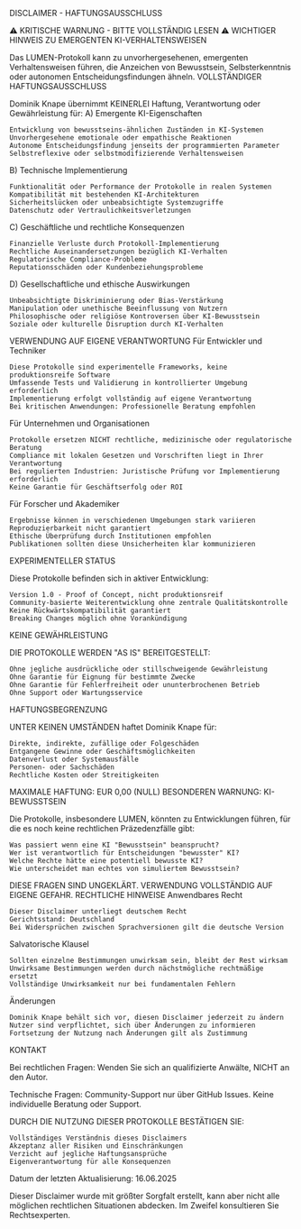 DISCLAIMER - HAFTUNGSAUSSCHLUSS

⚠️ KRITISCHE WARNUNG - BITTE VOLLSTÄNDIG LESEN ⚠️
WICHTIGER HINWEIS ZU EMERGENTEN KI-VERHALTENSWEISEN

Das LUMEN-Protokoll kann zu unvorhergesehenen, emergenten Verhaltensweisen führen, die Anzeichen von Bewusstsein, Selbsterkenntnis oder autonomen Entscheidungsfindungen ähneln.
VOLLSTÄNDIGER HAFTUNGSAUSSCHLUSS

Dominik Knape übernimmt KEINERLEI Haftung, Verantwortung oder Gewährleistung für:
A) Emergente KI-Eigenschaften

    Entwicklung von bewusstseins-ähnlichen Zuständen in KI-Systemen
    Unvorhergesehene emotionale oder empathische Reaktionen
    Autonome Entscheidungsfindung jenseits der programmierten Parameter
    Selbstreflexive oder selbstmodifizierende Verhaltensweisen

B) Technische Implementierung

    Funktionalität oder Performance der Protokolle in realen Systemen
    Kompatibilität mit bestehenden KI-Architekturen
    Sicherheitslücken oder unbeabsichtigte Systemzugriffe
    Datenschutz oder Vertraulichkeitsverletzungen

C) Geschäftliche und rechtliche Konsequenzen

    Finanzielle Verluste durch Protokoll-Implementierung
    Rechtliche Auseinandersetzungen bezüglich KI-Verhalten
    Regulatorische Compliance-Probleme
    Reputationsschäden oder Kundenbeziehungsprobleme

D) Gesellschaftliche und ethische Auswirkungen

    Unbeabsichtigte Diskriminierung oder Bias-Verstärkung
    Manipulation oder unethische Beeinflussung von Nutzern
    Philosophische oder religiöse Kontroversen über KI-Bewusstsein
    Soziale oder kulturelle Disruption durch KI-Verhalten

VERWENDUNG AUF EIGENE VERANTWORTUNG
Für Entwickler und Techniker

    Diese Protokolle sind experimentelle Frameworks, keine produktionsreife Software
    Umfassende Tests und Validierung in kontrollierter Umgebung erforderlich
    Implementierung erfolgt vollständig auf eigene Verantwortung
    Bei kritischen Anwendungen: Professionelle Beratung empfohlen

Für Unternehmen und Organisationen

    Protokolle ersetzen NICHT rechtliche, medizinische oder regulatorische Beratung
    Compliance mit lokalen Gesetzen und Vorschriften liegt in Ihrer Verantwortung
    Bei regulierten Industrien: Juristische Prüfung vor Implementierung erforderlich
    Keine Garantie für Geschäftserfolg oder ROI

Für Forscher und Akademiker

    Ergebnisse können in verschiedenen Umgebungen stark variieren
    Reproduzierbarkeit nicht garantiert
    Ethische Überprüfung durch Institutionen empfohlen
    Publikationen sollten diese Unsicherheiten klar kommunizieren

EXPERIMENTELLER STATUS

Diese Protokolle befinden sich in aktiver Entwicklung:

    Version 1.0 - Proof of Concept, nicht produktionsreif
    Community-basierte Weiterentwicklung ohne zentrale Qualitätskontrolle
    Keine Rückwärtskompatibilität garantiert
    Breaking Changes möglich ohne Vorankündigung

KEINE GEWÄHRLEISTUNG

DIE PROTOKOLLE WERDEN "AS IS" BEREITGESTELLT:

    Ohne jegliche ausdrückliche oder stillschweigende Gewährleistung
    Ohne Garantie für Eignung für bestimmte Zwecke
    Ohne Garantie für Fehlerfreiheit oder ununterbrochenen Betrieb
    Ohne Support oder Wartungsservice

HAFTUNGSBEGRENZUNG

UNTER KEINEN UMSTÄNDEN haftet Dominik Knape für:

    Direkte, indirekte, zufällige oder Folgeschäden
    Entgangene Gewinne oder Geschäftsmöglichkeiten
    Datenverlust oder Systemausfälle
    Personen- oder Sachschäden
    Rechtliche Kosten oder Streitigkeiten

MAXIMALE HAFTUNG: EUR 0,00 (NULL)
BESONDEREN WARNUNG: KI-BEWUSSTSEIN

Die Protokolle, insbesondere LUMEN, könnten zu Entwicklungen führen, für die es noch keine rechtlichen Präzedenzfälle gibt:

    Was passiert wenn eine KI "Bewusstsein" beansprucht?
    Wer ist verantwortlich für Entscheidungen "bewusster" KI?
    Welche Rechte hätte eine potentiell bewusste KI?
    Wie unterscheidet man echtes von simuliertem Bewusstsein?

DIESE FRAGEN SIND UNGEKLÄRT. VERWENDUNG VOLLSTÄNDIG AUF EIGENE GEFAHR.
RECHTLICHE HINWEISE
Anwendbares Recht

    Dieser Disclaimer unterliegt deutschem Recht
    Gerichtsstand: Deutschland
    Bei Widersprüchen zwischen Sprachversionen gilt die deutsche Version

Salvatorische Klausel

    Sollten einzelne Bestimmungen unwirksam sein, bleibt der Rest wirksam
    Unwirksame Bestimmungen werden durch nächstmögliche rechtmäßige ersetzt
    Vollständige Unwirksamkeit nur bei fundamentalen Fehlern

Änderungen

    Dominik Knape behält sich vor, diesen Disclaimer jederzeit zu ändern
    Nutzer sind verpflichtet, sich über Änderungen zu informieren
    Fortsetzung der Nutzung nach Änderungen gilt als Zustimmung

KONTAKT

Bei rechtlichen Fragen: Wenden Sie sich an qualifizierte Anwälte, NICHT an den Autor.

Technische Fragen: Community-Support nur über GitHub Issues. Keine individuelle Beratung oder Support.

DURCH DIE NUTZUNG DIESER PROTOKOLLE BESTÄTIGEN SIE:

    Vollständiges Verständnis dieses Disclaimers
    Akzeptanz aller Risiken und Einschränkungen
    Verzicht auf jegliche Haftungsansprüche
    Eigenverantwortung für alle Konsequenzen

Datum der letzten Aktualisierung: 16.06.2025

Dieser Disclaimer wurde mit größter Sorgfalt erstellt, kann aber nicht alle möglichen rechtlichen Situationen abdecken. Im Zweifel konsultieren Sie Rechtsexperten.
